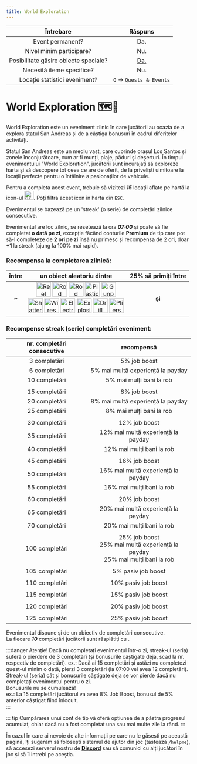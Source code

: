 ```yaml
---
title: World Exploration
---
```


| Întrebare | Răspuns |
| :-----------: | :-----------: |
| Event permanent? | Da. |
| Nivel minim participare? | Nu. |
| Posibilitate găsire obiecte speciale? | [Da.](#recompensa-la-completarea-zilnica) |
| Necesită iteme specifice? | Nu. |
| Locație statistici eveniment? | `O` -> `Quests & Events` |

# World Exploration 🗺️🧭

World Exploration este un eveniment zilnic în care jucătorii au ocazia de a explora statul San Andreas și de a câștiga bonusuri în cadrul diferitelor activități.  

Statul San Andreas este un mediu vast, care cuprinde orașul Los Santos și zonele înconjurătoare, cum ar fi munți, plaje, păduri și deșerturi. În timpul evenimentului "World Exploration", jucătorii sunt încurajați să exploreze harta și să descopere tot ceea ce are de oferit, de la priveliști uimitoare la locații perfecte pentru o întâlnire a pasionaților de vehicule.  

Pentru a completa acest event, trebuie să vizitezi _**15**_ locații aflate pe hartă la icon-ul <Image src="https://i.imgur.com/YbL7cmt.png" alt="World Exploration" width="25" />. Poți filtra acest icon în harta din `ESC`.  

Evenimentul se bazează pe un 'streak' (o serie) de completări zilnice consecutive.  

Evenimentul are loc zilnic, se resetează la ora _**07:00**_ și poate să fie completat **o dată pe zi**, excepție făcând conturile **Premium** de tip <PremiumSubscription type="platinum" /> care pot să-l completeze de **2 ori pe zi** însă nu primesc și recompensa de 2 ori, doar **+1** la streak (ajung la 100% mai rapid).  

### Recompensa la completarea zilnică:  


| între | un obiect aleatoriu dintre | 25% să primiți între
| :-----------: | :-----------: | :-----------: |
| <Dinero :amount='1200' />**~**<Dinero :amount='1500' /> | <Image src="https://i.imgur.com/mF8EOhE.png" alt="Reel Rod" width="40" label="Reel Rod   " /> <Image src="https://i.imgur.com/Wnnlxz8.png" alt="Rod Guide" width="40" label="Rod Guide   " /> <Image src="https://i.imgur.com/IF3BKBI.png" alt="Rod Grip" width="40" label="Rod Grip   " /> <Image src="https://i.imgur.com/fyaexmI.png" alt="Plastic" width="40" label="Plastic   " /> <Image src="https://i.imgur.com/TW4AI6Z.png" alt="Gunpowder" width="40" label="Gunpowder   " /> <br> <Image src="https://i.imgur.com/oNhIgen.png" alt="Shattered Glass" width="40" label="Shattered Glass   " />  <Image src="https://i.imgur.com/C6Pj7yU.png" alt="Wires" width="40" label="Wires" /> <Image src="https://i.imgur.com/hMMK1SU.png" alt="Electronic keyboard" width="40" label="Electronic keyboard" /> <Image src="https://i.imgur.com/BijpevO.png" alt="Explosive" width="40" label="Explosive" /> <Image src="https://i.imgur.com/oXVperm.png" alt="Drill" width="40" label="Drill" /> <Image src="https://i.imgur.com/TGIAVQa.png" alt="Pliers" width="40" label="Pliers" /> | <Gold :amount='10' /> **și** <Gold :amount='50' />


### Recompense streak (serie) completări eveniment:  

| nr. completări **consecutive** | recompensă |
| :-----------: | :-----------: |
| 3 completări | 5% job boost |
| 6 completări | 5% mai multă experiență la payday |
| 10 completări | 5% mai mulți bani la rob |
|               |                          |
| 15 completări | 8% job boost |
| 20 completări | 8% mai multă experiență la payday |
| 25 completări | 8% mai mulți bani la rob |
|               |                          |
| 30 completări | 12% job boost |
| 35 completări | 12% mai multă experiență la payday |
| 40 completări | 12% mai mulți bani la rob |
|               |                          |
| 45 completări | 16% job boost |
| 50 completări | 16% mai multă experiență la payday |
| 55 completări | 16% mai mulți bani la rob |
|               |                          |
| 60 completări | 20% job boost |
| 65 completări | 20% mai multă experiență la payday |
| 70 completări | 20% mai mulți bani la rob |
|               |                          |
| 100 completări | 25% job boost<br>25% mai multă experiență la payday<br>25% mai mulți bani la rob |
|                |                         |
| 105 completări | 5% pasiv job boost |
|                |                         |
| 110 completări | 10% pasiv job boost |
|                |                         |
| 115 completări | 15% pasiv job boost | 
|                |                         |
| 120 completări | 20% pasiv job boost |
|                |                         |
| 125 completări | 25% pasiv job boost |

Evenimentul dispune și de un obiectiv de completări consecutive.  
La fiecare _**10**_ completări jucătorii sunt răsplătiți cu <Gold :amount='50' />.  

:::danger Atenție!
Dacă nu completați evenimentul într-o zi, streak-ul (seria) suferă o pierdere de 3 completări (și bonusurile câștigate deja, scad la nr. respectiv de completări).
ex.: Dacă ai 15 completări și astăzi nu completezi quest-ul minim o dată, pierzi 3 completări (la 07:00 vei avea 12 completări).
Streak-ul (seria) cât și bonusurile câștigate deja se vor pierde dacă nu completați evenimentul pentru o zi.  
Bonusurile nu se cumulează!  
ex.: La 15 completări jucătorul va avea 8% Job Boost, bonusul de 5% anterior câștigat fiind înlocuit.  
:::

::: tip
Cumpărarea unui cont de tip <PremiumSubscription type="platinum" /> vă oferă opțiunea de a păstra progresul acumulat, chiar dacă nu a fost completat una sau mai multe zile la rând.
:::

În cazul în care ai nevoie de alte informații pe care nu le găsești pe această pagină, îți sugerăm să folosești sistemul de ajutor din joc (tastează `/helpme`), să accesezi serverul nostru de [**Discord**](https://liberty.mp/discord) sau să comunici cu alți jucători în joc și să îi intrebi pe aceștia.

